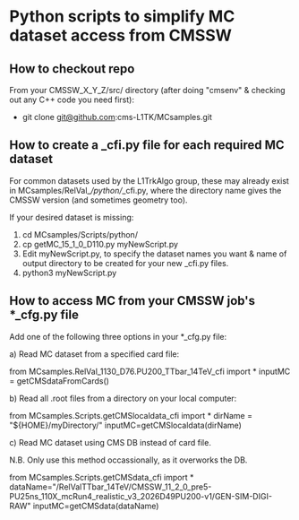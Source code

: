 # Python scripts to simplify MC dataset access from CMSSW

## How to checkout repo 

From your CMSSW_X_Y_Z/src/ directory (after doing "cmsenv" & checking out any C++ code you need first):

* git clone git@github.com:cms-L1TK/MCsamples.git

## How to create a _cfi.py file for each required MC dataset

For common datasets used by the L1TrkAlgo group, these may already exist in MCsamples/RelVal_*/python/*_cfi.py,
where the directory name gives the CMSSW version (and sometimes geometry too).

If your desired dataset is missing:

1) cd MCsamples/Scripts/python/
2) cp getMC_15_1_0_D110.py myNewScript.py
3) Edit myNewScript.py, to specify the dataset names you want & name of output directory to be created for your new _cfi.py files.
4) python3 myNewScript.py  

## How to access MC from your CMSSW job's *_cfg.py file

Add one of the following three options in your *_cfg.py file:

a) Read MC dataset from a specified card file:

from MCsamples.RelVal_1130_D76.PU200_TTbar_14TeV_cfi import *
inputMC = getCMSdataFromCards()

b) Read all .root files from a directory on your local computer:

from MCsamples.Scripts.getCMSlocaldata_cfi import *
dirName = "${HOME}/myDirectory/" 
inputMC=getCMSlocaldata(dirName)

c) Read MC dataset using CMS DB instead of card file.

N.B. Only use this method occassionally, as it overworks the DB.

from MCsamples.Scripts.getCMSdata_cfi import *
dataName="/RelValTTbar_14TeV/CMSSW_11_2_0_pre5-PU25ns_110X_mcRun4_realistic_v3_2026D49PU200-v1/GEN-SIM-DIGI-RAW"
inputMC=getCMSdata(dataName)
